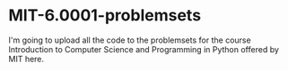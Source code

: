 # MIT-6.0001-problemsets
I'm going to upload all the code to the problemsets for the course Introduction to Computer Science and Programming in Python offered by MIT here.
